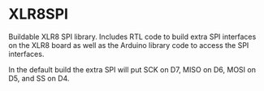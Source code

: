 # XLR8SPI

Buildable XLR8 SPI library. Includes RTL code to build extra SPI interfaces on the XLR8 board as well as the Arduino library code to access the SPI interfaces.

In the default build the extra SPI will put SCK on D7, MISO on D6, MOSI on D5, and SS on D4.
